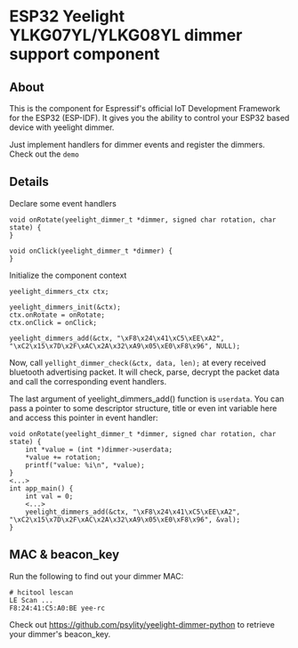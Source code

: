 # ESP32 Yeelight YLKG07YL/YLKG08YL dimmer support component

## About

This is the component for Espressif's official IoT Development Framework for the ESP32 (ESP-IDF).
It gives you the ability to control your ESP32 based device with yeelight dimmer.

Just implement handlers for dimmer events and register the dimmers. Check out the `demo`

## Details

Declare some event handlers
```
void onRotate(yeelight_dimmer_t *dimmer, signed char rotation, char state) {
}

void onClick(yeelight_dimmer_t *dimmer) {
}

```


Initialize the component context
```
yeelight_dimmers_ctx ctx;

yeelight_dimmers_init(&ctx);
ctx.onRotate = onRotate;
ctx.onClick = onClick;

yeelight_dimmers_add(&ctx, "\xF8\x24\x41\xC5\xEE\xA2", "\xC2\x15\x7D\x2F\xAC\x2A\x32\xA9\x05\xE0\xF8\x96", NULL);
```

Now, call `yellight_dimmer_check(&ctx, data, len);` at every received bluetooth advertising packet. It will check, parse, decrypt the packet data and call the corresponding event handlers.

The last argument of yeelight_dimmers_add() function is `userdata`. You can pass a pointer to some descriptor structure, title or even int variable here and access this pointer in event handler:

```
void onRotate(yeelight_dimmer_t *dimmer, signed char rotation, char state) {
	int *value = (int *)dimmer->userdata;
	*value += rotation;
	printf("value: %i\n", *value);
}
<...>
int app_main() {
	int val = 0;
	<...>
	yeelight_dimmers_add(&ctx, "\xF8\x24\x41\xC5\xEE\xA2", "\xC2\x15\x7D\x2F\xAC\x2A\x32\xA9\x05\xE0\xF8\x96", &val);
}
```


## MAC & beacon_key
Run the following to find out your dimmer MAC:
```
# hcitool lescan
LE Scan ...
F8:24:41:C5:A0:BE yee-rc
```

Check out https://github.com/psylity/yeelight-dimmer-python to retrieve your dimmer's beacon_key.
